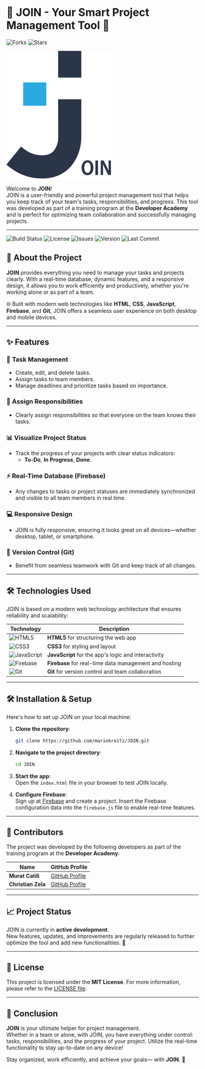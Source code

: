 # 🎉 **JOIN - Your Smart Project Management Tool** 🎉
![Forks](https://img.shields.io/github/forks/mariokreitz/JOIN.svg)
![Stars](https://img.shields.io/github/stars/mariokreitz/JOIN.svg)

![JOIN Logo](https://raw.githubusercontent.com/mariokreitz/JOIN/refs/heads/main/assets/img/logo.png)

Welcome to **JOIN**!  
JOIN is a user-friendly and powerful project management tool that helps you keep track of your team's tasks, responsibilities, and progress. This tool was developed as part of a training program at the **Developer Academy** and is perfect for optimizing team collaboration and successfully managing projects.

---
![Build Status](https://img.shields.io/github/actions/workflow/status/mariokreitz/JOIN/pages-build-deployment)
![License](https://img.shields.io/badge/license-MIT-blue.svg)
![Issues](https://img.shields.io/github/issues/mariokreitz/JOIN.svg)
![Version](https://img.shields.io/badge/version-1.0.0-blue.svg)
![Last Commit](https://img.shields.io/github/last-commit/mariokreitz/JOIN.svg)
## 🚀 **About the Project**

**JOIN** provides everything you need to manage your tasks and projects clearly. With a real-time database, dynamic features, and a responsive design, it allows you to work efficiently and productively, whether you're working alone or as part of a team.

🌐 Built with modern web technologies like **HTML**, **CSS**, **JavaScript**, **Firebase**, and **Git**, JOIN offers a seamless user experience on both desktop and mobile devices.

---

## ✨ **Features**

### 📝 **Task Management**

- Create, edit, and delete tasks.
- Assign tasks to team members.
- Manage deadlines and prioritize tasks based on importance.

### 👥 **Assign Responsibilities**

- Clearly assign responsibilities so that everyone on the team knows their tasks.

### 📊 **Visualize Project Status**

- Track the progress of your projects with clear status indicators:
  - **To-Do**, **In Progress**, **Done**.

### ⚡ **Real-Time Database (Firebase)**

- Any changes to tasks or project statuses are immediately synchronized and visible to all team members in real time.

### 💻 **Responsive Design**

- JOIN is fully responsive, ensuring it looks great on all devices—whether desktop, tablet, or smartphone.

### 🔄 **Version Control (Git)**

- Benefit from seamless teamwork with Git and keep track of all changes.

---

## 🛠️ **Technologies Used**

JOIN is based on a modern web technology architecture that ensures reliability and scalability:

| Technology                                                                                                      | Description                                            |
| ---------------------------------------------------------------------------------------------------------------- | ------------------------------------------------------- |
| ![HTML5](https://img.shields.io/badge/HTML5-%23E34F26.svg?&style=flat&logo=html5&logoColor=white)                | **HTML5** for structuring the web app                  |
| ![CSS3](https://img.shields.io/badge/CSS3-%231572B6.svg?&style=flat&logo=css3&logoColor=white)                   | **CSS3** for styling and layout                         |
| ![JavaScript](https://img.shields.io/badge/JavaScript-%23F7DF1E.svg?&style=flat&logo=javascript&logoColor=black) | **JavaScript** for the app's logic and interactivity    |
| ![Firebase](https://img.shields.io/badge/Firebase-%23039BE5.svg?&style=flat&logo=firebase)                       | **Firebase** for real-time data management and hosting   |
| ![Git](https://img.shields.io/badge/Git-%23F05033.svg?&style=flat&logo=git&logoColor=white)                      | **Git** for version control and team collaboration       |

---

## 🛠️ **Installation & Setup**

Here's how to set up JOIN on your local machine:

1. **Clone the repository**:

   ```bash
   git clone https://github.com/mariokreitz/JOIN.git
   ```

2. **Navigate to the project directory**:

   ```bash
   cd JOIN
   ```

3. **Start the app**:  
   Open the `index.html` file in your browser to test JOIN locally.

4. **Configure Firebase**:  
   Sign up at [Firebase](https://firebase.google.com/) and create a project. Insert the Firebase configuration data into the `firebase.js` file to enable real-time features.

---

## 👥 **Contributors**

The project was developed by the following developers as part of the training program at the **Developer Academy**:

| Name               | GitHub Profile                                 |
| ------------------ | --------------------------------------------- |
| **Murat Catili**   | [GitHub Profile](https://github.com/RyderzBLN) |
| **Christian Zela** | [GitHub Profile](https://github.com/link947)   |

---

## 📈 **Project Status**

JOIN is currently in **active development**.  
New features, updates, and improvements are regularly released to further optimize the tool and add new functionalities. 🎉

---

## 📜 **License**

This project is licensed under the **MIT License**. For more information, please refer to the [LICENSE file](LICENSE).

---

## 🎯 **Conclusion**

**JOIN** is your ultimate helper for project management.  
Whether in a team or alone, with JOIN, you have everything under control: tasks, responsibilities, and the progress of your project. Utilize the real-time functionality to stay up-to-date on any device!

Stay organized, work efficiently, and achieve your goals— with **JOIN**. 🙌
